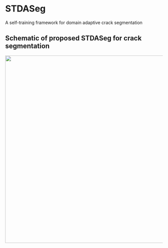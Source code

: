 # STDASeg
A self-training framework for domain adaptive crack segmentation

## Schematic of proposed STDASeg for crack segmentation
<p align="center">
    <img src="/DASeg_overall.png"  | width=600/>
</p>
